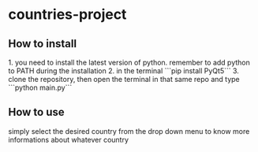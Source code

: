 # countries-project
<h2>How to install</h2>
1. you need to install the latest version of python. remember to add python to PATH during the installation 
2. in the terminal
```pip install PyQt5```
3. clone the repository, then open the terminal in that same repo and type ```python main.py```

<h2> How to use </h2>
simply select the desired country from the drop down menu to know more informations about whatever country
